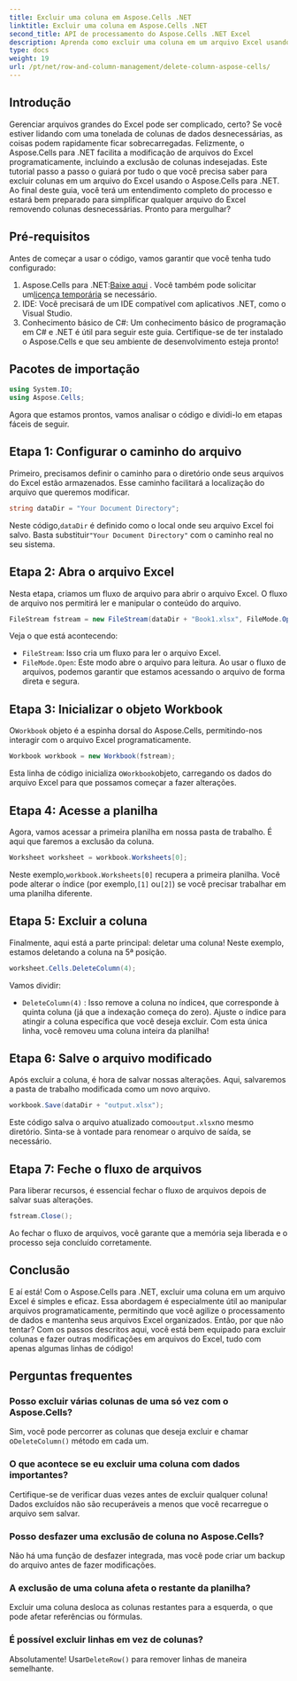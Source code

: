 ```yaml
---
title: Excluir uma coluna em Aspose.Cells .NET
linktitle: Excluir uma coluna em Aspose.Cells .NET
second_title: API de processamento do Aspose.Cells .NET Excel
description: Aprenda como excluir uma coluna em um arquivo Excel usando Aspose.Cells para .NET. Siga nosso guia detalhado passo a passo para agilizar suas modificações de arquivo Excel.
type: docs
weight: 19
url: /pt/net/row-and-column-management/delete-column-aspose-cells/
---
```

## Introdução
Gerenciar arquivos grandes do Excel pode ser complicado, certo? Se você estiver lidando com uma tonelada de colunas de dados desnecessárias, as coisas podem rapidamente ficar sobrecarregadas. Felizmente, o Aspose.Cells para .NET facilita a modificação de arquivos do Excel programaticamente, incluindo a exclusão de colunas indesejadas. Este tutorial passo a passo o guiará por tudo o que você precisa saber para excluir colunas em um arquivo do Excel usando o Aspose.Cells para .NET.
Ao final deste guia, você terá um entendimento completo do processo e estará bem preparado para simplificar qualquer arquivo do Excel removendo colunas desnecessárias. Pronto para mergulhar?
## Pré-requisitos
Antes de começar a usar o código, vamos garantir que você tenha tudo configurado:
1.  Aspose.Cells para .NET:[Baixe aqui](https://releases.aspose.com/cells/net/) . Você também pode solicitar um[licença temporária](https://purchase.aspose.com/temporary-license/) se necessário.
2. IDE: Você precisará de um IDE compatível com aplicativos .NET, como o Visual Studio.
3. Conhecimento básico de C#: Um conhecimento básico de programação em C# e .NET é útil para seguir este guia.
Certifique-se de ter instalado o Aspose.Cells e que seu ambiente de desenvolvimento esteja pronto!
## Pacotes de importação
```csharp
using System.IO;
using Aspose.Cells;
```
Agora que estamos prontos, vamos analisar o código e dividi-lo em etapas fáceis de seguir.
## Etapa 1: Configurar o caminho do arquivo
Primeiro, precisamos definir o caminho para o diretório onde seus arquivos do Excel estão armazenados. Esse caminho facilitará a localização do arquivo que queremos modificar.
```csharp
string dataDir = "Your Document Directory";
```
 Neste código,`dataDir` é definido como o local onde seu arquivo Excel foi salvo. Basta substituir`"Your Document Directory"` com o caminho real no seu sistema.
## Etapa 2: Abra o arquivo Excel
Nesta etapa, criamos um fluxo de arquivo para abrir o arquivo Excel. O fluxo de arquivo nos permitirá ler e manipular o conteúdo do arquivo.
```csharp
FileStream fstream = new FileStream(dataDir + "Book1.xlsx", FileMode.Open);
```
Veja o que está acontecendo:
- `FileStream`: Isso cria um fluxo para ler o arquivo Excel.
- `FileMode.Open`: Este modo abre o arquivo para leitura.
Ao usar o fluxo de arquivos, podemos garantir que estamos acessando o arquivo de forma direta e segura.
## Etapa 3: Inicializar o objeto Workbook
 O`Workbook` objeto é a espinha dorsal do Aspose.Cells, permitindo-nos interagir com o arquivo Excel programaticamente.
```csharp
Workbook workbook = new Workbook(fstream);
```
 Esta linha de código inicializa o`Workbook`objeto, carregando os dados do arquivo Excel para que possamos começar a fazer alterações.
## Etapa 4: Acesse a planilha
Agora, vamos acessar a primeira planilha em nossa pasta de trabalho. É aqui que faremos a exclusão da coluna.
```csharp
Worksheet worksheet = workbook.Worksheets[0];
```
 Neste exemplo,`workbook.Worksheets[0]` recupera a primeira planilha. Você pode alterar o índice (por exemplo,`[1]` ou`[2]`) se você precisar trabalhar em uma planilha diferente.
## Etapa 5: Excluir a coluna
Finalmente, aqui está a parte principal: deletar uma coluna! Neste exemplo, estamos deletando a coluna na 5ª posição.
```csharp
worksheet.Cells.DeleteColumn(4);
```
Vamos dividir:
- `DeleteColumn(4)` : Isso remove a coluna no índice`4`, que corresponde à quinta coluna (já que a indexação começa do zero). Ajuste o índice para atingir a coluna específica que você deseja excluir.
Com esta única linha, você removeu uma coluna inteira da planilha!
## Etapa 6: Salve o arquivo modificado
Após excluir a coluna, é hora de salvar nossas alterações. Aqui, salvaremos a pasta de trabalho modificada como um novo arquivo.
```csharp
workbook.Save(dataDir + "output.xlsx");
```
 Este código salva o arquivo atualizado como`output.xlsx`no mesmo diretório. Sinta-se à vontade para renomear o arquivo de saída, se necessário.
## Etapa 7: Feche o fluxo de arquivos
Para liberar recursos, é essencial fechar o fluxo de arquivos depois de salvar suas alterações.
```csharp
fstream.Close();
```
Ao fechar o fluxo de arquivos, você garante que a memória seja liberada e o processo seja concluído corretamente.
## Conclusão
E aí está! Com o Aspose.Cells para .NET, excluir uma coluna em um arquivo Excel é simples e eficaz. Essa abordagem é especialmente útil ao manipular arquivos programaticamente, permitindo que você agilize o processamento de dados e mantenha seus arquivos Excel organizados. 
Então, por que não tentar? Com os passos descritos aqui, você está bem equipado para excluir colunas e fazer outras modificações em arquivos do Excel, tudo com apenas algumas linhas de código!
## Perguntas frequentes
### Posso excluir várias colunas de uma só vez com o Aspose.Cells?  
 Sim, você pode percorrer as colunas que deseja excluir e chamar o`DeleteColumn()` método em cada um.
### O que acontece se eu excluir uma coluna com dados importantes?  
Certifique-se de verificar duas vezes antes de excluir qualquer coluna! Dados excluídos não são recuperáveis a menos que você recarregue o arquivo sem salvar.
### Posso desfazer uma exclusão de coluna no Aspose.Cells?  
Não há uma função de desfazer integrada, mas você pode criar um backup do arquivo antes de fazer modificações.
### A exclusão de uma coluna afeta o restante da planilha?  
Excluir uma coluna desloca as colunas restantes para a esquerda, o que pode afetar referências ou fórmulas.
### É possível excluir linhas em vez de colunas?  
 Absolutamente! Usar`DeleteRow()` para remover linhas de maneira semelhante.